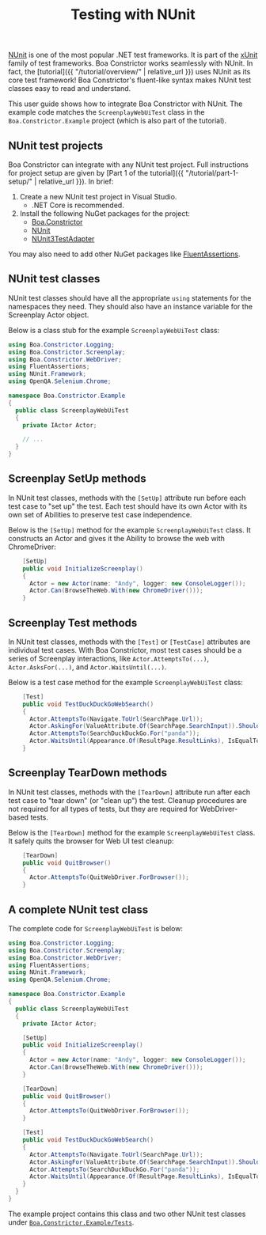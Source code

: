 ﻿---
title: Testing with NUnit
layout: single
permalink: /user-guides/testing-with-nunit/
sidebar:
  nav: "user-guides"
toc: true
---

[NUnit](https://nunit.org/) is one of the most popular .NET test frameworks.
It is part of the [xUnit](https://en.wikipedia.org/wiki/XUnit) family of test frameworks.
Boa Constrictor works seamlessly with NUnit.
In fact, the [tutorial]({{ "/tutorial/overview/" | relative_url }}) uses NUnit as its core test framework!
Boa Constrictor's fluent-like syntax makes NUnit test classes easy to read and understand.

This user guide shows how to integrate Boa Constrictor with NUnit.
The example code matches the `ScreenplayWebUiTest` class in the `Boa.Constrictor.Example` project
(which is also part of the tutorial).


## NUnit test projects

Boa Constrictor can integrate with any NUnit test project.
Full instructions for project setup are given by [Part 1 of the tutorial]({{ "/tutorial/part-1-setup/" | relative_url }}).
In brief:

1. Create a new NUnit test project in Visual Studio.
   - .NET Core is recommended.
2. Install the following NuGet packages for the project:
   - [Boa.Constrictor](https://www.nuget.org/packages/Boa.Constrictor/)
   - [NUnit](https://www.nuget.org/packages/NUnit/)
   - [NUnit3TestAdapter](https://www.nuget.org/packages/NUnit3TestAdapter/)

You may also need to add other NuGet packages like
[FluentAssertions](https://www.nuget.org/packages/FluentAssertions/).


## NUnit test classes

NUnit test classes should have all the appropriate `using` statements for the namespaces they need.
They should also have an instance variable for the Screenplay Actor object.

Below is a class stub for the example `ScreenplayWebUiTest` class:

```csharp
using Boa.Constrictor.Logging;
using Boa.Constrictor.Screenplay;
using Boa.Constrictor.WebDriver;
using FluentAssertions;
using NUnit.Framework;
using OpenQA.Selenium.Chrome;

namespace Boa.Constrictor.Example
{
  public class ScreenplayWebUiTest
  {
    private IActor Actor;

    // ...
  }
}
```


## Screenplay SetUp methods

In NUnit test classes, methods with the `[SetUp]` attribute run before each test case to "set up" the test.
Each test should have its own Actor with its own set of Abilities to preserve test case independence.

Below is the `[SetUp]` method for the example `ScreenplayWebUiTest` class.
It constructs an Actor and gives it the Ability to browse the web with ChromeDriver:

```csharp
    [SetUp]
    public void InitializeScreenplay()
    {
      Actor = new Actor(name: "Andy", logger: new ConsoleLogger());
      Actor.Can(BrowseTheWeb.With(new ChromeDriver()));
    }
```


## Screenplay Test methods

In NUnit test classes, methods with the `[Test]` or `[TestCase]` attributes are individual test cases.
With Boa Constrictor, most test cases should be a series of Screenplay interactions, like
`Actor.AttemptsTo(...)`, `Actor.AsksFor(...)`, and `Actor.WaitsUntil(...)`.

Below is a test case method for the example `ScreenplayWebUiTest` class:

```csharp
    [Test]
    public void TestDuckDuckGoWebSearch()
    {
      Actor.AttemptsTo(Navigate.ToUrl(SearchPage.Url));
      Actor.AskingFor(ValueAttribute.Of(SearchPage.SearchInput)).Should().BeEmpty();
      Actor.AttemptsTo(SearchDuckDuckGo.For("panda"));
      Actor.WaitsUntil(Appearance.Of(ResultPage.ResultLinks), IsEqualTo.True());
    }
```


## Screenplay TearDown methods

In NUnit test classes, methods with the `[TearDown]` attribute run after each test case to "tear down" (or "clean up") the test.
Cleanup procedures are not required for all types of tests, but they are required for WebDriver-based tests.

Below is the `[TearDown]` method for the example `ScreenplayWebUiTest` class.
It safely quits the browser for Web UI test cleanup:

```csharp
    [TearDown]
    public void QuitBrowser()
    {
      Actor.AttemptsTo(QuitWebDriver.ForBrowser());
    }
```



## A complete NUnit test class

The complete code for `ScreenplayWebUiTest` is below:

```csharp
using Boa.Constrictor.Logging;
using Boa.Constrictor.Screenplay;
using Boa.Constrictor.WebDriver;
using FluentAssertions;
using NUnit.Framework;
using OpenQA.Selenium.Chrome;

namespace Boa.Constrictor.Example
{
  public class ScreenplayWebUiTest
  {
    private IActor Actor;

    [SetUp]
    public void InitializeScreenplay()
    {
      Actor = new Actor(name: "Andy", logger: new ConsoleLogger());
      Actor.Can(BrowseTheWeb.With(new ChromeDriver()));
    }

    [TearDown]
    public void QuitBrowser()
    {
      Actor.AttemptsTo(QuitWebDriver.ForBrowser());
    }

    [Test]
    public void TestDuckDuckGoWebSearch()
    {
      Actor.AttemptsTo(Navigate.ToUrl(SearchPage.Url));
      Actor.AskingFor(ValueAttribute.Of(SearchPage.SearchInput)).Should().BeEmpty();
      Actor.AttemptsTo(SearchDuckDuckGo.For("panda"));
      Actor.WaitsUntil(Appearance.Of(ResultPage.ResultLinks), IsEqualTo.True());
    }
  }
}
```

The example project contains this class and two other NUnit test classes under
[`Boa.Constrictor.Example/Tests`](https://github.com/q2ebanking/boa-constrictor/tree/main/Boa.Constrictor.Example/Tests).
